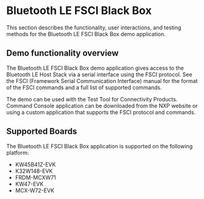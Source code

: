 # Bluetooth LE FSCI Black Box

This section describes the functionality, user interactions, and testing methods for the Bluetooth LE FSCI Black Box demo application.

## Demo functionality overview
The Bluetooth LE FSCI Black Box demo application gives access to the Bluetooth LE Host Stack via a serial interface using the FSCI protocol. See the FSCI (Framework Serial Communication Interface) manual for the format of the FSCI commands and a full list of supported commands. 

The demo can be used with the Test Tool for Connectivity Products. Command Console application can be downloaded from the NXP website or using a custom application that supports the FSCI protocol and commands.

## Supported Boards
The Bluetooth LE FSCI Black Box application is supported on the following platform:
- KW45B41Z-EVK
- K32W148-EVK
- FRDM-MCXW71
- KW47-EVK
- MCX-W72-EVK
